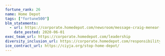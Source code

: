 ```yaml
---
fortune_rank: 26
name: Home Depot
tags: ["fortune500"]
blm_statements:
  - url: https://corporate.homedepot.com/newsroom/message-craig-menear-%E2%80%93-racial-equality-justice-all
    date_posted: 2020-06-01
exec_team_url: https://corporate.homedepot.com/leadership
diversity_inclusion_url: https://corporate.homedepot.com/responsibility/people/diversity-and-inclusion
ice_contract_url: https://ciyja.org/stop-home-depot/
---
```

